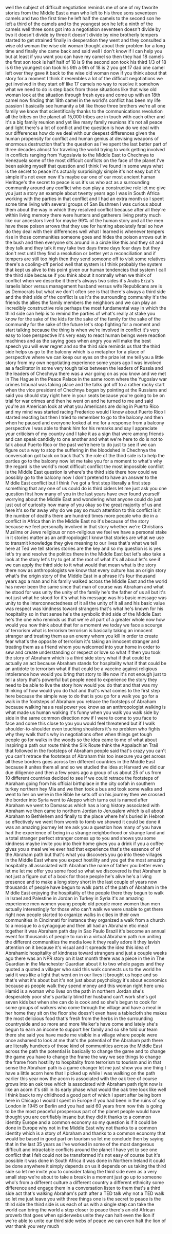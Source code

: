 
well the subject of difficult
negotiation reminds me of one of my
favorite stories from the Middle East a
man who left to his three sons seventeen
camels and two the first time he left
half the camels to the second son he
left a third of the camels and to the
youngest son he left a ninth of the
camels well three sons got into a
negotiation seventeen doesn&#39;t divide by
two it doesn&#39;t divide by three it
doesn&#39;t divide by nine brotherly tempers
started to get strained finally in
desperation they went and they consulted
a wise old woman the wise old woman
thought about their problem for a long
time and finally she came back and said
well I don&#39;t know if I can help you but
at least if you want you can have my
camel so then they had 18 camels the
first son took is half half of 18 is 9
the second son took his third 1/3 of 18
is 6 the youngest son took his 9th a 9th
of 18 is 2 you get 17 dad one camel left
over they gave it back to the wise old
woman now if you think about that story
for a moment I think it resembles a lot
of the difficult negotiations we get
involved in they start off like 17
camels no way to resolve it somehow what
we need to do is step back from those
situations like that wise old woman look
at the situation through fresh eyes and
come up with an 18th camel now finding
that 18th camel in the world&#39;s conflict
has been my life passion I basically see
humanity a bit like those three brothers
we&#39;re all one family we know that
scientifically thanks to the
communications revolution all the tribes
on the planet all 15,000 tribes are in
touch with each other
and it&#39;s a big family reunion and yet
like many family reunions it&#39;s not all
peace and light there&#39;s a lot of
conflict and the question is how do we
deal with our differences how do we deal
with our deepest differences given the
human propensity for conflict and
human genius at devising weapons of
enormous destruction that&#39;s the question
as I&#39;ve spent the last better part of
three decades almost for traveling the
world trying to work getting involved in
conflicts ranging from Yugoslavia to the
Middle East to Chechnya to Venezuela
some of the most difficult conflicts on
the face of the planet I&#39;ve been asking
myself that question and I think I&#39;ve
found in some ways what is the secret to
peace it&#39;s actually surprisingly simple
it&#39;s not easy but it&#39;s simple it&#39;s not
even new it&#39;s maybe our one of our most
ancient human Heritage&#39;s the secret to
peace is us it&#39;s us who act as a
surrounding community around any
conflict who can play a constructive
role let me give you just a story an
example about twenty years ago I was in
South Africa working with the parties in
that conflict and I had an extra month
so I spent some time living with several
groups of San Bushmen I was curious
about them about the way in which they
resolved conflict because after all
they&#39;re within living memory there were
hunters and gatherers living pretty much
like our ancestors lived for maybe 99%
of the human story and all the men have
these poison arrows that they use for
hunting absolutely fatal so how do they
deal with their differences well what I
learned is whenever tempers rise in
those communities someone goes and hides
the poison arrows out in the bush and
then everyone sits around in a circle
like this and they sit and they talk and
they talk it may take two days three
days four days but they don&#39;t rest until
they find a resolution or better yet a
reconciliation and if tempers are still
too high then they send someone off to
visit some relatives there&#39;s a
cooling-off period well that system is I
think probably the system that kept us
alive to this point given our human
tendencies that system I call the third
side because if you think about it
normally when we think of conflict when
we describe it there&#39;s always two sides
it&#39;s Arabs Erza&#39;s Israelis labor versus
management husband versus wife
Republicans are is as Democrats but what
we don&#39;t often see is that there&#39;s
always a third side and the third side
of the conflict is us it&#39;s the
surrounding community it&#39;s the friends
the allies the family members the
neighbors and we can play an incredibly
constructive role perhaps the most
fundamental way in which the third side
can help is to remind the parties of
what&#39;s really at stake you know for the
sake of the kids for the sake of the
family for the sake of the community for
the sake of the future let&#39;s stop
fighting for a moment and start talking
because the thing is when we&#39;re involved
in conflict it&#39;s very easy to lose
perspective it&#39;s very easy to react
human beings were reaction machines and
as the saying goes when angry you will
make the best speech you will ever
regret
and so the third side reminds us that
the third side helps us go to the
balcony which is a metaphor for a place
of perspective where we can keep our
eyes on the prize let me tell you a
little story from my own negotiating
experience some years ago I was involved
as a facilitator in some very tough
talks between the leaders of Russia and
the leaders of Chechnya there was a war
going on as you know and we met in The
Hague in the Peace Palace in the same
room where the Yugoslav war crimes
tribunal was taking place and the talks
got off to a rather rocky start when the
vice president of Chechnya began by
pointing at the Russians and said you
should stay right here in your seats
because you&#39;re going to be on trial for
war crimes and then he went on and he
turned to me and said you&#39;re an American
look at what you Americans are doing in
Puerto Rico and my mind was started
racing
Frederico would I know about Puerto Rico
I started reacting but then I tried to
remember to go to the balcony and then
when he paused and everyone looked at me
for a response from a balcony
perspective I was able to thank him for
his remarks and say I appreciate your
criticism of my country and I take it as
a sign that were among friends and can
speak candidly to one another and what
we&#39;re here to do is not to talk about
Puerto Rico or the past we&#39;re here to do
just to see if we can figure out a way
to stop the suffering in the bloodshed
in Chechnya the conversation got back on
track that&#39;s the role of the third side
is to help the parties go to the balcony
now let me take you for a moment to
what&#39;s why the regard is the world&#39;s
most difficult conflict the most
impossible conflict is the Middle East
question is where&#39;s the third side there
how could we possibly go to the balcony
now I don&#39;t pretend to have an answer to
the Middle East conflict but I think
I&#39;ve got a first step literally a first
step something that any one of us could
do is third ciders let me just ask you
one question first how many of you in
the last years have ever found yourself
worrying about the Middle East and
wondering what anyone could do just just
out of curiosity how many of you
okay so the great majority of us and
here it&#39;s so far away why do we pay so
much attention to this conflict is it
the number of deaths there are hundred
times more people who die in a conflict
in Africa than in the Middle East no
it&#39;s because of the story because we
feel personally involved in that story
whether we&#39;re Christians Muslims or Jews
religious or non-religious we feel we
have a personal stake in it stories
matter as an anthropologist I know that
stories are what we use to transmit
knowledge they give meaning to our lives
that&#39;s what we tell here at Ted we tell
stories stories are the key and so my
question is is yes let&#39;s try and resolve
the politics there in the Middle East
but let&#39;s also take a look at the story
let&#39;s try to get at the root of what
it&#39;s all about let&#39;s see if we can apply
the third side to it what would that
mean what is the story there now as
anthropologists we know that every
culture has an origin story what&#39;s the
origin story of the Middle East in a
phrase it&#39;s four thousand years ago a
man and his family walked across the
Middle East and the world has never been
the same since that man of course was
Abraham and what he stood for was unity
the unity of the family he&#39;s the father
of us all but it&#39;s not just what he
stood for it&#39;s what his message was his
basic message was unity to the
interconnectedness of it all the unity
of it all and his basic value was
respect was kindness toward strangers
that&#39;s what he&#39;s known for his
hospitality so in that sense he&#39;s the
symbolic third side of the Middle East
he&#39;s the one who reminds us that we&#39;re
all part of a greater whole now how
would you now think about that for a
moment we today we face a scourge of
terrorism what is terrorism terrorism is
basically taking an innocent stranger
and treating them as an enemy whom you
kill in order to create fear what&#39;s the
opposite of terrorism
it&#39;s taking an innocent stranger and
treating them as a friend whom you
welcomed into your home in order to sew
and create understanding or respect or
love so what if then you took the story
of Abraham which is a third side story
what if that could be actually an act
because Abraham stands for hospitality
what if that could be an antidote to
terrorism what if that could be a
vaccine against religious intolerance
how would you bring that story to life
now it&#39;s not enough just to tell a story
that&#39;s powerful but people need to
experience the story they need to be
able to live the story how would you do
that and that was my thinking of how
would you do that and that&#39;s what comes
to the first step here because the
simple way to do that is you go for a
walk you go for a walk in the footsteps
of Abraham you retrace the footsteps of
Abraham because walking has a real power
you know as an anthropologist walking is
what made us human walking it&#39;s funny
when you walk you walk side by side in
the same common direction now if I were
to come to you face to face and come
this close to you you would feel
threatened but if I walk
shoulder-to-shoulder even touching
shoulders it&#39;s no problem who fights why
they walk that&#39;s why in negotiations
often when things get tough people go
for walks in the woods so the idea came
to me of what about inspiring a path our
route think the Silk Route think the
Appalachian Trail that followed in the
footsteps of Abraham people said that&#39;s
crazy you can&#39;t you can&#39;t retrace the
footsteps of Abraham this too insecure
you get across all these borders goes
across ten different countries in the
Middle East because it unites them all
and so we studied the idea at Harvard we
did our due diligence and then a few
years ago a group of us about 25 of us
from 10 different countries decided to
see if we could retrace the footsteps of
Abraham going from his official
birthplace in the city oofah in southern
turkey northern
hey Mia and we then took a bus and took
some walks and went to her on we&#39;re in
the Bible he sets off on his journey
then we crossed the border into Syria
went to Aleppo which turns out is named
after Abraham we went to Damascus which
has a long history associated with
Abraham we then came to northern Jordan
to Jerusalem which is all about Abraham
to Bethlehem and finally to the place
where he&#39;s buried
in Hebron so effectively we went from
womb to tomb we showed it could be done
it was an amazing journey let me ask you
a question how many of you have had the
experience of being in a strange
neighborhood or strange land and a total
stranger perfect stranger comes up to
you and shows you some kindness maybe
invite you into their home gives you a
drink if you a coffee gives you a meal
we&#39;ve ever had that experience that&#39;s
the essence of of the Abraham path but
that&#39;s what you discovers you go into
these villages in the Middle East where
you expect hostility and you get the
most amazing hospitality all associated
with Abraham the name of father you
better even let me let me offer you some
food so what we discovered is that
Abraham is not just a figure out of a
book for those people he&#39;s alive he&#39;s a
living presence and to make a long story
short in the last couple of years now
thousands of people have begun to walk
parts of the path of Abraham in the
Middle East enjoying the hospitality of
the people there they begun to walk in
Israel and Palestine in Jordan in Turkey
in Syria it&#39;s an amazing experience men
women young people old people more women
than men actually interestingly for
those who can&#39;t walk we were unable to
get there right now people started to
organize walks in cities in their own
communities in Cincinnati for instance
they organized a walk from a church to a
mosque to a synagogue and then all had
an Abraham etic meal together it was
Abraham path day in Sao Paulo Brazil
it&#39;s become an annual event for
thousands of people to run in a virtual
Abraham path run uniting the different
communities the media love it they
really adore it they
lavish attention on it because it&#39;s
visual and it spreads the idea this idea
of Abrahamic hospitality of kindness
toward strangers and just a couple weeks
ago there was an NPR story on it last
month there was a piece in the in The
Guardian in the Manchester Guardian
about it to two whole pages and they
quoted a quoted a villager who said this
walk connects us to the world he said it
was like a light that went on in our
lives it brought us hope and so that&#39;s
what it&#39;s about
but it&#39;s not just about psychology it&#39;s
about economics because as people walk
they spend money and this woman right
here
uma Hamid is a woman who lives on the
path in northern Jordan she&#39;s
desperately poor she&#39;s partially blind
her husband can&#39;t work she&#39;s got seven
kids but when she can do is cook and so
she&#39;s begun to cook for some groups of
walkers who come through the village and
have a meal in her home they sit on the
floor she doesn&#39;t even have a tablecloth
she makes the most delicious food that&#39;s
fresh from the herbs in the surrounding
countryside and so more and more
Walker&#39;s have come and lately she&#39;s
begun to earn an income to support her
family and so she told our team there
she said you have made me visible in a
village where people were once ashamed
to look at me that&#39;s the potential of
the Abraham path there are literally
hundreds of those kind of communities
across the Middle East across the path
the potential is basically to change the
game and to change the game you have to
change the frame the way we see things
to change the frame from hostility to
hospitality from terrorism to tourism
and in that sense the Abraham path is a
game changer let me just show you one
thing I have a little acorn here that I
picked up while I was walking on the
path earlier this year
now the acorn is associated with the oak
tree of course grows into an oak tree
which is associated with Abraham
path right now is like an acorn it&#39;s
still in its early phase
what would the oak tree look like well I
think back to my childhood a good part
of which I spent after being born here
in Chicago I would I spent in Europe if
you had been in the ruins of say London
in 1945 or Berlin and you had said 60
years from now this is going to be the
most peaceful prosperous part of the
planet people would have thought you are
certifiably insane but they did it
thanks to a common identity Europe and a
common economy so my question is if it
could be done in Europe why not in the
Middle East why not thanks to a common
identity which is a story of Abraham and
thanks to a common economy that would be
based in good part on tourism so let me
conclude then by saying that in the last
35 years as I&#39;ve worked in some of the
most dangerous difficult and intractable
conflicts around the planet I have yet
to see one conflict that I felt could
not be transformed it&#39;s not easy of
course but it&#39;s possible it was done in
South Africa it was done in Northern
Ireland it could be done anywhere it
simply depends on us it depends on us
taking the third side so let me invite
you to consider taking the third side
even as a very small step we&#39;re about to
take a break in a moment just go up to
someone who&#39;s from a different culture a
different country a different ethnicity
some difference and engage them in a
conversation listen to them that&#39;s a
third side act that&#39;s walking Abraham&#39;s
path after a TED talk why not a TED walk
so let me just leave you with three
things one is the secret to peace is the
third side the third side is us each of
us with a single step can take the world
can bring the world a step closer to
peace there&#39;s an old African proverb
that goes when spiderwebs unite they can
halt even the lion if we&#39;re able to
unite our third side webs of peace we
can even halt the lion of war thank you
very much
